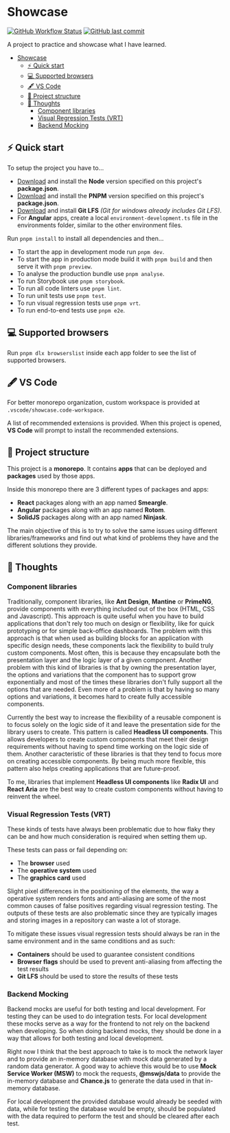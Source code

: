 # Showcase

[![GitHub Workflow Status](https://img.shields.io/github/actions/workflow/status/QuietNatu/showcase/ci.yml?style=for-the-badge)](https://github.com/QuietNatu/showcase/actions/workflows/ci.yml) [![GitHub last commit](https://img.shields.io/github/last-commit/QuietNatu/showcase?style=for-the-badge)](https://github.com/QuietNatu/showcase/branches/all)

A project to practice and showcase what I have learned.

- [Showcase](#showcase)
  - [⚡️ Quick start](#️-quick-start)
  - [💻 Supported browsers](#-supported-browsers)
  - [🖋️ VS Code](#️-vs-code)
  - [🧱 Project structure](#-project-structure)
  - [💭 Thoughts](#-thoughts)
    - [Component libraries](#component-libraries)
    - [Visual Regression Tests (VRT)](#visual-regression-tests-vrt)
    - [Backend Mocking](#backend-mocking)

## ⚡️ Quick start

To setup the project you have to...

- [Download](https://nodejs.org/en/) and install the **Node** version specified on this project's **package.json**.
- [Download](https://pnpm.io/) and install the **PNPM** version specified on this project's **package.json**.
- [Download](https://git-lfs.com/) and install **Git LFS** _(Git for windows already includes Git LFS)_.
- For **Angular** apps, create a local `environment-development.ts` file in the environments folder, similar to the other environment files.

Run `pnpm install` to install all dependencies and then...

- To start the app in development mode run `pnpm dev`.
- To start the app in production mode build it with `pnpm build` and then serve it with `pnpm preview`.
- To analyse the production bundle use `pnpm analyse`.
- To run Storybook use `pnpm storybook`.
- To run all code linters use `pnpm lint`.
- To run unit tests use `pnpm test`.
- To run visual regression tests use `pnpm vrt`.
- To run end-to-end tests use `pnpm e2e`.

## 💻 Supported browsers

Run `pnpm dlx browserslist` inside each app folder to see the list of supported browsers.

## 🖋️ VS Code

For better monorepo organization, custom workspace is provided at `.vscode/showcase.code-workspace`.

A list of recommended extensions is provided. When this project is opened, **VS Code** will prompt to install the recommended extensions.

## 🧱 Project structure

This project is a **monorepo**. It contains **apps** that can be deployed and **packages** used by those apps.

Inside this monorepo there are 3 different types of packages and apps:

- **React** packages along with an app named **Smeargle**.
- **Angular** packages along with an app named **Rotom**.
- **SolidJS** packages along with an app named **Ninjask**.

The main objective of this is to try to solve the same issues using different libraries/frameworks and find out what kind of problems they have and the different solutions they provide.

## 💭 Thoughts

### Component libraries

Traditionally, component libraries, like **Ant Design**, **Mantine** or **PrimeNG**, provide components with everything included out of the box (HTML, CSS and Javascript). This approach is quite useful when you have to build applications that don't rely too much on design or flexibility, like for quick prototyping or for simple back-office dashboards. The problem with this approach is that when used as building blocks for an application with specific design needs, these components lack the flexibility to build truly custom components. Most often, this is because they encapsulate both the presentation layer and the logic layer of a given component. Another problem with this kind of libraries is that by owning the presentation layer, the options and variations that the component has to support grow exponentially and most of the times these libraries don't fully support all the options that are needed. Even more of a problem is that by having so many options and variations, it becomes hard to create fully accessible components.

Currently the best way to increase the flexibility of a reusable component is to focus solely on the logic side of it and leave the presentation side for the library users to create. This pattern is called **Headless UI components**. This allows developers to create custom components that meet their design requirements without having to spend time working on the logic side of them. Another caracteristic of these libraries is that they tend to focus more on creating accessible components. By being much more flexible, this pattern also helps creating applications that are future-proof.

To me, libraries that implement **Headless UI components** like **Radix UI** and **React Aria** are the best way to create custom components without having to reinvent the wheel.

### Visual Regression Tests (VRT)

These kinds of tests have always been problematic due to how flaky they can be and how much consideration is required when setting them up.

These tests can pass or fail depending on:

- The **browser** used
- The **operative system** used
- The **graphics card** used

Slight pixel differences in the positioning of the elements, the way a operative system renders fonts and anti-aliasing are some of the most common causes of false positives regarding visual regression testing. The outputs of these tests are also problematic since they are typically images and storing images in a repository can waste a lot of storage.

To mitigate these issues visual regression tests should always be ran in the same environment and in the same conditions and as such:

- **Containers** should be used to guarantee consistent conditions
- **Browser flags** should be used to prevent anti-aliasing from affecting the test results
- **Git LFS** should be used to store the results of these tests

### Backend Mocking

Backend mocks are useful for both testing and local development. For testing they can be used to do integration tests. For local development these mocks serve as a way for the frontend to not rely on the backend when developing. So when doing backend mocks, they should be done in a way that allows for both testing and local development.

Right now I think that the best approach to take is to mock the network layer and to provide an in-memory database with mock data generated by a random data generator. A good way to achieve this would be to use **Mock Service Worker (MSW)** to mock the requests, **@mswjs/data** to provide the in-memory database and **Chance.js** to generate the data used in that in-memory database.

For local development the provided database would already be seeded with data, while for testing the database would be empty, should be populated with the data required to perform the test and should be cleared after each test.
